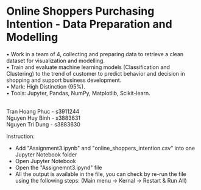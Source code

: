 <h1>Online Shoppers Purchasing Intention - Data Preparation and Modelling </h1>

•	Work in a team of 4, collecting and preparing data to retrieve a clean dataset for visualization and modelling. <br>
•	Train and evaluate machine learning models (Classification and Clustering) to the trend of customer to predict behavior and decision in shopping and support business development. <br>
•	Mark: High Distinction (95%). <br>
•	Tools: Jupyter, Pandas, NumPy, Matplotlib, Scikit-learn. <br><br>


Tran Hoang Phuc - s3911244 <br>
Nguyen Huy Binh - s3883631 <br>
Nguyen Tri Dung - s3883630 <br>

Instruction:
- Add "Assignment3.ipynb" and "online_shoppers_intention.csv" into one Jupyter Notebook folder
- Open Jupyter Notebook
- Open the "Assignemnt3.ipynd" file
- All the output is available in the file, you can check by re-run the file using the following steps:
(Main menu -> Kernal -> Restart & Run All)
